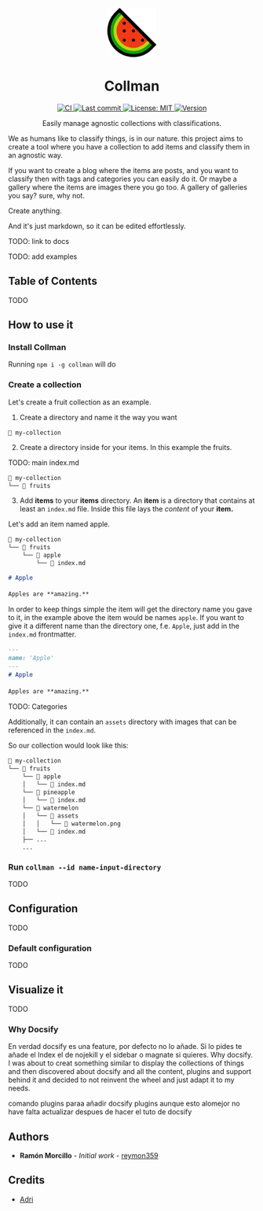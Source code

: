 <!-- 
This README.md file was generated from an open source template. 
Have a look at it! https://gist.github.com/reymon359/a0880e5b3bfcbac54f58b52b3ade2e02
-->

<!-- Logo (with link) -->
<p align="center">
  <a href="https://github.com/reymon359/collman">
    <img alt="collman" src="https://raw.githubusercontent.com/reymon359/collman/master/assets/watermelon.png" width="100" />
  </a>
</p>

<!-- Title -->
<h1 align="center">
  Collman
</h1>

<!-- Badges (with link) -->

<p align="center">
  <a href="https://github.com/reymon359/collman/actions/workflows/main.yml">
    <img alt="CI" src="https://github.com/reymon359/collman/actions/workflows/main.yml/badge.svg" />
  </a>
  <a href="https://github.com/reymon359/collman/commits/master">
    <img alt="Last commit" src="https://img.shields.io/github/last-commit/reymon359/collman?logo=github" />
  </a>
  <a href="https://github.com/reymon359/collman/blob/master/LICENSE">
    <img alt="License: MIT" src="https://img.shields.io/github/license/reymon359/collman?color=blue&logo=github" />
  </a>
  <a href="https://github.com/reymon359/collman/releases">
    <img alt="Version" src="https://img.shields.io/github/package-json/v/reymon359/collman?logo=github" />
  </a>
</p>

<!-- Small description -->
<p align="center">
Easily manage agnostic collections with classifications.
</p>

<!-- Long description -->
We as humans like to classify things, is in our nature. this project aims to create a tool where you have a collection to add items and classify them in an agnostic way. 

If you want to create a blog where the items are posts, and you want to classify then with tags and categories you can easily do it. 
Or maybe a gallery where the items are images there you go too. A gallery of galleries you say? sure, why not. 

Create anything. 

And it's just markdown, so it can be edited effortlessly.

TODO: link to docs

TODO: add examples

## Table of Contents
TODO

## How to use it

### Install Collman 

Running `npm i -g collman` will do

### Create a collection

Let's create a fruit collection as an example. 

1. Create a directory and name it the way you want

```text
📁 my-collection
```
2. Create a directory inside for your items. In this example the fruits.

TODO: main index.md

```text
📁 my-collection
└── 📁 fruits
```

3. Add **items** to your **items** directory. An **item** is a directory that contains at least an `index.md` file. Inside this file lays the _content_ of your **item.** 
   
Let's add an item named apple.

```text
📁 my-collection
└── 📁 fruits
    └── 📁 apple
        └── 📄 index.md
```

```md
# Apple

Apples are **amazing.**
```

In order to keep things simple the item will get the directory name you gave to it, in the example above the item would be names `apple`. If you want to give it a different name than the directory one, f.e. `Apple`, just add in the `index.md` frontmatter.

```md
---
name: 'Apple'
---
# Apple

Apples are **amazing.**
```

TODO: Categories

Additionally, it can contain an `assets` directory with images that can be referenced in the `index.md`.

So our collection would look like this:

```text
📁 my-collection
└── 📁 fruits
    └── 📁 apple
    │   └── 📄 index.md
    └── 📁 pineapple
    │   └── 📄 index.md
    └── 📁 watermelon
    │   └── 📁 assets
    │   │   └── 📄 watermelon.png    
    │   └── 📄 index.md
    ├── ...
    ...
```

### Run `collman --id name-input-directory`
TODO

## Configuration
TODO

### Default configuration 
TODO

## Visualize it
TODO

### Why Docsify
En verdad docsify es una feature, por defecto no lo añade. Si lo pides te añade el Index el de nojekill y el sidebar o magnate si quieres. Why docsify. I was about to creat something similar to display the collections of things and then discovered about docsify and all the content, plugins and support behind it and decided to not reinvent the wheel and just adapt it to my needs.



comando plugins paraa añadir docsify plugins aunque esto alomejor no have falta  actualizar despues de hacer el tuto de docsify

<!-- Authors -->
## Authors

- **Ramón Morcillo** - _Initial work_ - [reymon359](https://github.com/reymon359)

<!-- Credits -->
## Credits

- [Adri](https://github.com/adri)

    
